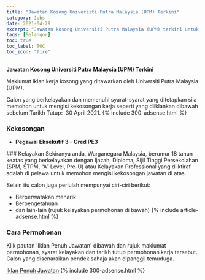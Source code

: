 ```yaml
---
title: "Jawatan Kosong Universiti Putra Malaysia (UPM) Terkini" 
category: Jobs 
date: 2021-04-29 
excerpt: "Jawatan kosong Universiti Putra Malaysia (UPM) terkini untuk kekosongan Pegawai Eksekutif 3 – Gred PE3" 
tags: [Selangor] 
toc: true 
toc_label: TOC 
toc_icon: "fire" 
--- 
```


**Jawatan Kosong Universiti Putra Malaysia (UPM) Terkini**

Maklumat iklan kerja kosong yang ditawarkan oleh Universiti Putra Malaysia (UPM). 

Calon yang berkelayakan dan memenuhi syarat-syarat yang ditetapkan sila memohon untuk mengisi kekosongan kerja seperti yang diiklankan dibawah sebelum Tarikh Tutup:  30 April 2021. 
{% include 300-adsense.html %} 
### Kekosongan 
<ul>
<li><strong>Pegawai Eksekutif 3 &#8211; Gred PE3</strong></li>
</ul> 
### Kelayakan 
Sekiranya anda, Warganegara Malaysia, berumur 18 tahun keatas yang berkelayakan dengan Ijazah, Diploma, Sijil Tinggi Persekolahan (SPM, STPM, “A” Level, Pre-U) atau Kelayakan Professional yang diiktiraf adalah di pelawa untuk memohon mengisi kekosongan jawatan di atas.

Selain itu calon juga perlulah mempunyai ciri-ciri berikut:
- Berperwatakan menarik
- Berpengetahuan
- dan lain-lain (rujuk kelayakan permohonan di bawah) 
{% include article-adsense.html %} 
### Cara Permohonan 
Klik pautan 'Iklan Penuh Jawatan' dibawah dan rujuk maklumat permohonan, syarat kelayakan dan tarikh tutup permohonan kerja tersebut.
Calon yang disenaraikan pendek sahaja akan dipanggil temuduga.

<a href="http://portal.upm.edu.my/v1/index.php?do=buletin&id=163745" class="btn btn--info" target="_blank" rel="nofollow noopenner">Iklan Penuh Jawatan</a> 
{% include 300-adsense.html %} 